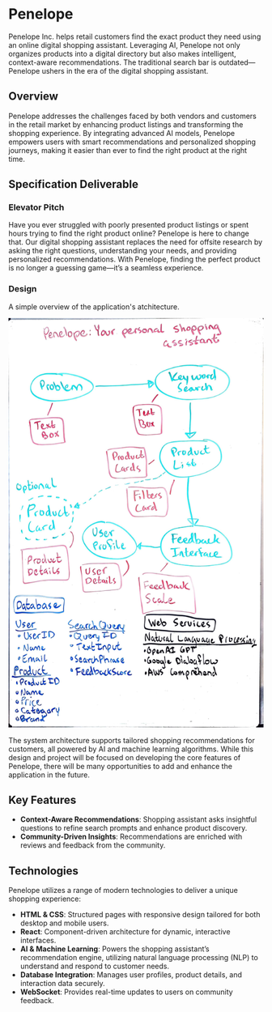 # Penelope

Penelope Inc. helps retail customers find the exact product they need using an online digital shopping assistant. Leveraging AI, Penelope not only organizes products into a digital directory but also makes intelligent, context-aware recommendations. The traditional search bar is outdated—Penelope ushers in the era of the digital shopping assistant.

## Overview

Penelope addresses the challenges faced by both vendors and customers in the retail market by enhancing product listings and transforming the shopping experience. By integrating advanced AI models, Penelope empowers users with smart recommendations and personalized shopping journeys, making it easier than ever to find the right product at the right time.

## Specification Deliverable

### Elevator Pitch

Have you ever struggled with poorly presented product listings or spent hours trying to find the right product online? Penelope is here to change that. Our digital shopping assistant replaces the need for offsite research by asking the right questions, understanding your needs, and providing personalized recommendations. With Penelope, finding the perfect product is no longer a guessing game—it’s a seamless experience.

### Design
A simple overview of the application's atchitecture.

![A website design flow chart on a whiteboard](2024-08-29_PenelopeApplicationDesign.jpg)

The system architecture supports tailored shopping recommendations for customers, all powered by AI and machine learning algorithms. While this design and project will be focused on developing the core features of Penelope, there will be many opportunities to add and enhance the application in the future.

## Key Features

- **Context-Aware Recommendations**: Shopping assistant asks insightful questions to refine search prompts and enhance product discovery.
- **Community-Driven Insights**: Recommendations are enriched with reviews and feedback from the community.

## Technologies

Penelope utilizes a range of modern technologies to deliver a unique shopping experience:

- **HTML & CSS**: Structured pages with responsive design tailored for both desktop and mobile users.
- **React**: Component-driven architecture for dynamic, interactive interfaces.
- **AI & Machine Learning**: Powers the shopping assistant’s recommendation engine, utilizing natural language processing (NLP) to understand and respond to customer needs.
- **Database Integration**: Manages user profiles, product details, and interaction data securely.
- **WebSocket**: Provides real-time updates to users on community feedback.
